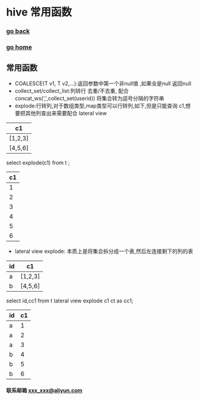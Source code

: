 # hive 常用函数
### [go back](/hive.md)      
### [go home](../README.md)    
 
## 常用函数
+ COALESCE(T v1, T v2,…):返回参数中第一个非null值 ,如果全是null 返回null
+ collect_set/collect_list:列转行 去重/不去重, 配合concat_ws(',',collect_set(userid)) 将集合转为逗号分隔的字符串
+ explode:行转列,对于数组类型,map类型可以行转列,如下,但是只能查询 c1,想要把其他列查出来需要配合 lateral view 
                                   
|  c1   | 
|  ----  | 
| [1,2,3]  | 
| [4,5,6] | 
                                
select explode(c1) from t  ;
                                    
| c1 | 
| ---| 
| 1  | 
| 2  | 
| 3  | 
| 4  | 
| 5  | 
| 6  | 
                                      
+ lateral view explode: 本质上是将集合拆分成一个表,然后左连接剩下的列的表
                               
|  id   | c1  |
|  ----  | ----  |
| a  | [1,2,3] |
| b  | [4,5,6] |
                                    
select id,cc1 from t lateral view explode c1 ct as cc1;
                                         
|  id   | c1  |
|  ----  | ----  |
| a  | 1 |
| a  | 2 |
| a  | 3 |
| b  | 4 |
| b  | 5 |
| b  | 6 |
                                     





#### 联系邮箱 xxx_xxx@aliyun.com

